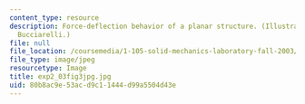 ```yaml
---
content_type: resource
description: Force-deflection behavior of a planar structure. (Illustration by Louis
  Bucciarelli.)
file: null
file_location: /coursemedia/1-105-solid-mechanics-laboratory-fall-2003/80b8ac9e53acd9c11444d99a5504d43e_exp2_03fig3jpg.jpg
file_type: image/jpeg
resourcetype: Image
title: exp2_03fig3jpg.jpg
uid: 80b8ac9e-53ac-d9c1-1444-d99a5504d43e
---
```

